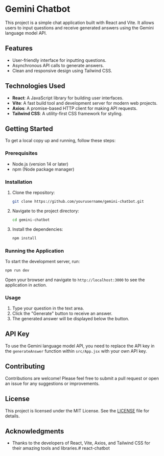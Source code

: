 # Gemini Chatbot

This project is a simple chat application built with React and Vite. It allows users to input questions and receive generated answers using the Gemini language model API.

## Features

- User-friendly interface for inputting questions.
- Asynchronous API calls to generate answers.
- Clean and responsive design using Tailwind CSS.

## Technologies Used

- **React**: A JavaScript library for building user interfaces.
- **Vite**: A fast build tool and development server for modern web projects.
- **Axios**: A promise-based HTTP client for making API requests.
- **Tailwind CSS**: A utility-first CSS framework for styling.

## Getting Started

To get a local copy up and running, follow these steps:

### Prerequisites

- Node.js (version 14 or later)
- npm (Node package manager)

### Installation

1. Clone the repository:
   ```bash
   git clone https://github.com/yourusername/gemini-chatbot.git
   ```

2. Navigate to the project directory:
   ```bash
   cd gemini-chatbot
   ```

3. Install the dependencies:
   ```bash
   npm install
   ```

### Running the Application

To start the development server, run:
```bash
npm run dev
```

Open your browser and navigate to `http://localhost:3000` to see the application in action.

### Usage

1. Type your question in the text area.
2. Click the "Generate" button to receive an answer.
3. The generated answer will be displayed below the button.

## API Key

To use the Gemini language model API, you need to replace the API key in the `generateAnswer` function within `src/App.jsx` with your own API key.

## Contributing

Contributions are welcome! Please feel free to submit a pull request or open an issue for any suggestions or improvements.

## License

This project is licensed under the MIT License. See the [LICENSE](LICENSE) file for details.

## Acknowledgments

- Thanks to the developers of React, Vite, Axios, and Tailwind CSS for their amazing tools and libraries.# react-chatbot
